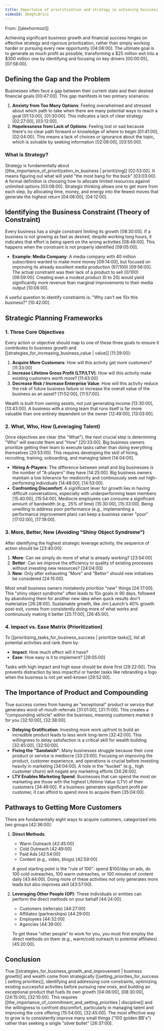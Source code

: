 ```yaml
---
title: Importance of prioritization and strategy in achieving business goals
videoId: I64gYLBrics
---
```


From: [[alexhormozi]] <br/> 

Achieving significant business growth and financial success hinges on effective strategy and rigorous prioritization, rather than simply working harder or pursuing every new opportunity <a class="yt-timestamp" data-t="04:06:00">[04:06:00]</a>. The ultimate goal is to generate as much profit as possible, transforming a $25 million exit into a $300 million one by identifying and focusing on key drivers <a class="yt-timestamp" data-t="00:05:00">[00:00:05]</a>, <a class="yt-timestamp" data-t="07:58:00">[07:58:00]</a>.

## Defining the Gap and the Problem

Businesses often face a gap between their current state and their desired financial goals <a class="yt-timestamp" data-t="00:47:00">[00:47:00]</a>. This gap manifests in two primary scenarios:
1.  **Anxiety from Too Many Options**: Feeling overwhelmed and stressed about which path to take when there are many potential ways to reach a goal <a class="yt-timestamp" data-t="01:13:00">[01:13:00]</a>, <a class="yt-timestamp" data-t="01:30:00">[01:30:00]</a>. This indicates a lack of clear strategy <a class="yt-timestamp" data-t="02:27:00">[02:27:00]</a>, <a class="yt-timestamp" data-t="03:12:00">[03:12:00]</a>.
2.  **Hopelessness from Lack of Options**: Feeling lost or sad because there's no clear path forward or knowledge of where to begin <a class="yt-timestamp" data-t="01:41:00">[01:41:00]</a>, <a class="yt-timestamp" data-t="02:04:00">[02:04:00]</a>. This means a lack of choices or ignorance about the topic, which is solvable by seeking information <a class="yt-timestamp" data-t="02:08:00">[02:08:00]</a>, <a class="yt-timestamp" data-t="03:55:00">[03:55:00]</a>.

### What is Strategy?
Strategy is fundamentally about [[the_importance_of_prioritization_in_business | prioritizing]] <a class="yt-timestamp" data-t="02:53:00">[02:53:00]</a>. It means figuring out what will yield "the most bang for the buck" <a class="yt-timestamp" data-t="03:03:00">[03:03:00]</a>. A formal definition is choosing how to allocate limited resources against unlimited options <a class="yt-timestamp" data-t="03:08:00">[03:08:00]</a>. Strategic thinking allows one to get more from each step, by allocating time, money, and energy into the fewest moves that generate the highest return <a class="yt-timestamp" data-t="04:06:00">[04:06:00]</a>, <a class="yt-timestamp" data-t="04:12:00">[04:12:00]</a>.

## Identifying the Business Constraint (Theory of Constraint)
Every business has a single constraint limiting its growth <a class="yt-timestamp" data-t="08:30:00">[08:30:00]</a>. If a business is not growing as fast as desired, despite working long hours, it indicates that effort is being spent on the wrong activities <a class="yt-timestamp" data-t="08:48:00">[08:48:00]</a>. This happens when the constraint is not properly identified <a class="yt-timestamp" data-t="09:05:00">[09:05:00]</a>.

*   **Example: Media Company**: A media company with 40 million subscribers wanted to make more money <a class="yt-timestamp" data-t="09:14:00">[09:14:00]</a>, but focused on improving its already excellent media production (97/100) <a class="yt-timestamp" data-t="09:56:00">[09:56:00]</a>. The actual constraint was their lack of a product to sell (0/100) <a class="yt-timestamp" data-t="09:59:00">[09:59:00]</a>. Creating even a modest product (0 to 20) would yield significantly more revenue than marginal improvements to their media output <a class="yt-timestamp" data-t="10:06:00">[10:06:00]</a>.

A useful question to identify constraints is: "Why can't we 10x this business?" <a class="yt-timestamp" data-t="10:42:00">[10:42:00]</a>.

## Strategic Planning Frameworks

### 1. Three Core Objectives
Every action or objective should map to one of these three goals to ensure it contributes to business growth and [[strategies_for_increasing_business_value | value]] <a class="yt-timestamp" data-t="11:29:00">[11:29:00]</a>:
1.  **Acquire More Customers**: How will this activity get more customers? <a class="yt-timestamp" data-t="11:33:00">[11:33:00]</a>
2.  **Increase Lifetime Gross Profit (LTP/LTV)**: How will this activity make existing customers worth more? <a class="yt-timestamp" data-t="11:43:00">[11:43:00]</a>
3.  **Decrease Risk / Increase Enterprise Value**: How will this activity reduce the risk of future business failure or increase the overall value of the business as an asset? <a class="yt-timestamp" data-t="11:52:00">[11:52:00]</a>, <a class="yt-timestamp" data-t="11:57:00">[11:57:00]</a>.

Wealth is built from owning assets, not just generating income <a class="yt-timestamp" data-t="13:30:00">[13:30:00]</a>, <a class="yt-timestamp" data-t="13:43:00">[13:43:00]</a>. A business with a strong team that runs itself is far more valuable than one entirely dependent on the owner <a class="yt-timestamp" data-t="12:49:00">[12:49:00]</a>, <a class="yt-timestamp" data-t="13:03:00">[13:03:00]</a>.

### 2. What, Who, How (Leveraging Talent)
Once objectives are clear (the "What"), the next crucial step is determining "Who" will execute them and "How" <a class="yt-timestamp" data-t="20:33:00">[20:33:00]</a>. Big business owners prioritize getting their team to execute tasks rather than doing everything themselves <a class="yt-timestamp" data-t="20:53:00">[20:53:00]</a>. This requires developing the skill of hiring, recruiting, training, onboarding, and managing talent <a class="yt-timestamp" data-t="14:04:00">[14:04:00]</a>.

*   **Hiring A-Players**: The difference between small and big businesses is the number of "A-players" they have <a class="yt-timestamp" data-t="14:25:00">[14:25:00]</a>. Big business owners maintain a low tolerance for mediocrity and continuously seek out high-performing individuals <a class="yt-timestamp" data-t="14:48:00">[14:48:00]</a>, <a class="yt-timestamp" data-t="14:53:00">[14:53:00]</a>.
*   **Confronting Discomfort**: A significant lever for growth lies in having difficult conversations, especially with underperforming team members <a class="yt-timestamp" data-t="15:40:00">[15:40:00]</a>, <a class="yt-timestamp" data-t="15:54:00">[15:54:00]</a>. Mediocre employees can consume a significant amount of bandwidth (e.g., 25% of time) <a class="yt-timestamp" data-t="15:30:00">[15:30:00]</a>, <a class="yt-timestamp" data-t="15:33:00">[15:33:00]</a>. Being unwilling to address poor performance (e.g., implementing a performance improvement plan) can keep a business owner "poor" <a class="yt-timestamp" data-t="17:02:00">[17:02:00]</a>, <a class="yt-timestamp" data-t="17:19:00">[17:19:00]</a>.

### 3. More, Better, New (Avoiding "Shiny Object Syndrome")
After identifying the highest strategic leverage activity, the sequence of action should be <a class="yt-timestamp" data-t="23:40:00">[23:40:00]</a>:
1.  **More**: Can we simply do more of what is already working? <a class="yt-timestamp" data-t="23:54:00">[23:54:00]</a>
2.  **Better**: Can we improve the efficiency or quality of existing processes without investing new resources? <a class="yt-timestamp" data-t="24:04:00">[24:04:00]</a>
3.  **New**: Only after exhausting "More" and "Better" should new initiatives be considered <a class="yt-timestamp" data-t="24:15:00">[24:15:00]</a>.

Most small business owners mistakenly prioritize "new" things <a class="yt-timestamp" data-t="24:17:00">[24:17:00]</a>. This "shiny object syndrome" often leads to 10x goals in 90 days, followed by abandoning them for another new idea when quick results don't materialize <a class="yt-timestamp" data-t="26:28:00">[26:28:00]</a>. Sustainable growth, like Jim Launch's 40% growth post-exit, comes from consistently doing more of what works and continuously making it better <a class="yt-timestamp" data-t="25:11:00">[25:11:00]</a>, <a class="yt-timestamp" data-t="26:45:00">[26:45:00]</a>.

### 4. Impact vs. Ease Matrix (Prioritization)
To [[prioritizing_tasks_for_business_success | prioritize tasks]], list all potential activities and rank them by:
*   **Impact**: How much effect will it have?
*   **Ease**: How easy is it to implement? <a class="yt-timestamp" data-t="29:05:00">[29:05:00]</a>

Tasks with high impact and high ease should be done first <a class="yt-timestamp" data-t="29:22:00">[29:22:00]</a>. This prevents distraction by less impactful or harder tasks like rebranding a logo when the business is not yet well-known <a class="yt-timestamp" data-t="29:52:00">[29:52:00]</a>.

## The Importance of Product and Compounding
True success comes from having an "exceptional" product or service that generates word-of-mouth referrals <a class="yt-timestamp" data-t="31:01:00">[31:01:00]</a>, <a class="yt-timestamp" data-t="31:11:00">[31:11:00]</a>. This creates a "compounding vehicle" within the business, meaning customers market it for you <a class="yt-timestamp" data-t="32:10:00">[32:10:00]</a>, <a class="yt-timestamp" data-t="32:38:00">[32:38:00]</a>.

*   **Delaying Gratification**: Investing more work upfront to build an incredible product leads to less work long-term <a class="yt-timestamp" data-t="32:42:00">[32:42:00]</a>. This willingness to delay satisfaction is a critical skill for wealth building <a class="yt-timestamp" data-t="32:45:00">[32:45:00]</a>, <a class="yt-timestamp" data-t="32:50:00">[32:50:00]</a>.
*   **Fixing the "Sandwich"**: Many businesses struggle because their core product or service is mediocre <a class="yt-timestamp" data-t="33:23:00">[33:23:00]</a>. Focusing on improving the product, customer experience, and operations is crucial before investing heavily in marketing <a class="yt-timestamp" data-t="34:04:00">[34:04:00]</a>. A hole in the "bucket" (e.g., high customer churn) will negate any marketing efforts <a class="yt-timestamp" data-t="34:26:00">[34:26:00]</a>.
*   **LTV Enables Marketing Spend**: Businesses that can spend the most on marketing are those with the highest Lifetime Value (LTV) of their customers <a class="yt-timestamp" data-t="34:49:00">[34:49:00]</a>. If a business generates significant profit per customer, it can afford to spend more to acquire them <a class="yt-timestamp" data-t="35:04:00">[35:04:00]</a>.

## Pathways to Getting More Customers
There are fundamentally eight ways to acquire customers, categorized into two groups <a class="yt-timestamp" data-t="42:36:00">[42:36:00]</a>:

1.  **Direct Methods**:
    *   Warm Outreach <a class="yt-timestamp" data-t="42:45:00">[42:45:00]</a>
    *   Cold Outreach <a class="yt-timestamp" data-t="42:49:00">[42:49:00]</a>
    *   Paid Ads <a class="yt-timestamp" data-t="42:54:00">[42:54:00]</a>
    *   Content (e.g., video, blogs) <a class="yt-timestamp" data-t="42:59:00">[42:59:00]</a>

    A good starting point is the "rule of 100": spend $100/day on ads, do 100 cold outreaches, 100 warm outreaches, or 100 minutes of content daily <a class="yt-timestamp" data-t="43:44:00">[43:44:00]</a>. Doing more of these activities not only generates more leads but also improves skill <a class="yt-timestamp" data-t="43:57:00">[43:57:00]</a>.

2.  **Leveraging Other People (OP)**: These individuals or entities can perform the direct methods on your behalf <a class="yt-timestamp" data-t="44:24:00">[44:24:00]</a>.
    *   Customers (referrals) <a class="yt-timestamp" data-t="44:27:00">[44:27:00]</a>
    *   Affiliates (partnerships) <a class="yt-timestamp" data-t="44:29:00">[44:29:00]</a>
    *   Employees <a class="yt-timestamp" data-t="44:32:00">[44:32:00]</a>
    *   Agencies <a class="yt-timestamp" data-t="44:39:00">[44:39:00]</a>

    To get these "other people" to work for you, you must first employ the direct methods on them (e.g., warm/cold outreach to potential affiliates) <a class="yt-timestamp" data-t="45:20:00">[45:20:00]</a>.

## Conclusion
True [[strategies_for_business_growth_and_improvement | business growth]] and wealth come from strategically [[setting_priorities_for_success | setting priorities]], identifying and addressing core constraints, optimizing existing successful activities before pursuing new ones, and building an exceptional product that fuels its own growth <a class="yt-timestamp" data-t="04:06:00">[04:06:00]</a>, <a class="yt-timestamp" data-t="08:30:00">[08:30:00]</a>, <a class="yt-timestamp" data-t="24:15:00">[24:15:00]</a>, <a class="yt-timestamp" data-t="32:10:00">[32:10:00]</a>. This requires [[the_importance_of_commitment_and_setting_priorities | discipline]] and the willingness to confront discomfort, particularly in managing talent and improving the core offering <a class="yt-timestamp" data-t="15:54:00">[15:54:00]</a>, <a class="yt-timestamp" data-t="32:45:00">[32:45:00]</a>. The most effective way to grow is to consistently improve many small things ("100 golden BB's") rather than seeking a single "silver bullet" <a class="yt-timestamp" data-t="26:37:00">[26:37:00]</a>.